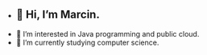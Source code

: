 - <H2>👋 Hi, I’m Marcin.</h2>
- 👀 I’m interested in Java programming and public cloud.
- 🌱 I’m currently studying computer science.
  
<!-- - 💞️ I’m looking to collaborate on ...
- 📫 How to reach me ... -->

<!---
marcinzawodnik/marcinzawodnik is a ✨ special ✨ repository because its `README.md` (this file) appears on your GitHub profile.
You can click the Preview link to take a look at your changes.
--->
